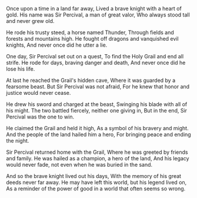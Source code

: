 Once upon a time in a land far away,
Lived a brave knight with a heart of gold.
His name was Sir Percival, a man of great valor,
Who always stood tall and never grew old.

He rode his trusty steed, a horse named Thunder,
Through fields and forests and mountains high.
He fought off dragons and vanquished evil knights,
And never once did he utter a lie.

One day, Sir Percival set out on a quest,
To find the Holy Grail and end all strife.
He rode for days, braving danger and death,
And never once did he lose his life.

At last he reached the Grail's hidden cave,
Where it was guarded by a fearsome beast.
But Sir Percival was not afraid,
For he knew that honor and justice would never cease.

He drew his sword and charged at the beast,
Swinging his blade with all of his might.
The two battled fiercely, neither one giving in,
But in the end, Sir Percival was the one to win.

He claimed the Grail and held it high,
As a symbol of his bravery and might.
And the people of the land hailed him a hero,
For bringing peace and ending the night.

Sir Percival returned home with the Grail,
Where he was greeted by friends and family.
He was hailed as a champion, a hero of the land,
And his legacy would never fade, not even when he was buried in the sand.

And so the brave knight lived out his days,
With the memory of his great deeds never far away.
He may have left this world, but his legend lived on,
As a reminder of the power of good in a world that often seems so wrong.
